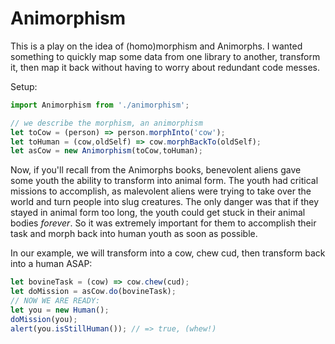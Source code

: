 # Animorphism
This is a play on the idea of (homo)morphism and Animorphs.  I wanted something 
to quickly map some data from one library to another, transform it, then map it
back without having to worry about redundant code messes.

Setup:
```javascript
import Animorphism from './animorphism';

// we describe the morphism, an animorphism
let toCow = (person) => person.morphInto('cow');
let toHuman = (cow,oldSelf) => cow.morphBackTo(oldSelf);
let asCow = new Animorphism(toCow,toHuman);
```
Now, if you'll recall from the Animorphs books, benevolent aliens gave some youth the ability to transform into animal form.  The youth had critical missions to accomplish, as malevolent aliens were trying to take over the world and turn people into slug creatures.  The only danger was that if they stayed in animal form too long, the youth could get stuck in their animal bodies *forever*.  So it was extremely important for them to accomplish their task and morph back into human youth as soon as possible.

In our example, we will transform into a cow, chew cud, then transform back into a human ASAP:
```javascript
let bovineTask = (cow) => cow.chew(cud);
let doMission = asCow.do(bovineTask);
// NOW WE ARE READY:
let you = new Human();
doMission(you);
alert(you.isStillHuman()); // => true, (whew!)
```
